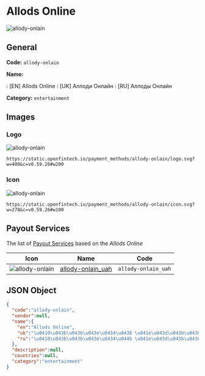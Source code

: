 
# Allods Online 
![allody-onlain](https://static.openfintech.io/payment_methods/allody-onlain/logo.svg?w=400&c=v0.59.26#w200)  

## General 
**Code:** `allody-onlain` 
 
**Name:** 
 
:	[EN] Allods Online 
:	[UK] Аллоди Онлайн 
:	[RU] Аллоды Онлайн 
 
**Category:** `entertainment` 
 

## Images 

### Logo 
![allody-onlain](https://static.openfintech.io/payment_methods/allody-onlain/logo.svg?w=400&c=v0.59.26#w200)  

```
https://static.openfintech.io/payment_methods/allody-onlain/logo.svg?w=400&c=v0.59.26#w200
```  

### Icon 
![allody-onlain](https://static.openfintech.io/payment_methods/allody-onlain/icon.svg?w=278&c=v0.59.26#w100)  

```
https://static.openfintech.io/payment_methods/allody-onlain/icon.svg?w=278&c=v0.59.26#w100
```  

## Payout Services 
 
The list of [Payout Services](/payout-services/) based on the _Allods Online_ 

|Icon|Name|Code| 
|:---:|:---:|:---:| 
|![allody-onlain](https://static.openfintech.io/payout_methods/allody-onlain/icon.png?w=278&c=v0.59.26#w40) |[allody-onlain_uah](/payout-services/allody-onlain_uah/)|`allody-onlain_uah`| 
 

## JSON Object 

```json
{
  "code":"allody-onlain",
  "vendor":null,
  "name":{
    "en":"Allods Online",
    "uk":"\u0410\u043b\u043b\u043e\u0434\u0438 \u041e\u043d\u043b\u0430\u0439\u043d",
    "ru":"\u0410\u043b\u043b\u043e\u0434\u044b \u041e\u043d\u043b\u0430\u0439\u043d"
  },
  "description":null,
  "countries":null,
  "category":"entertainment"
}
```  

